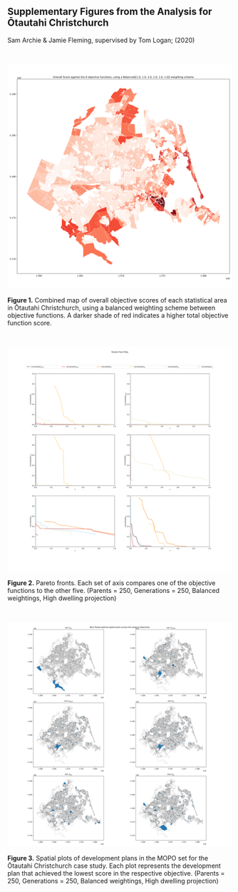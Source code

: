 ## Supplementary Figures from the Analysis for Ōtautahi Christchurch

Sam Archie & Jamie Fleming, supervised by Tom Logan; (2020)


<br>

![Image](./sample-figs/sup-figs/F_scores-1.png)

**Figure 1.** Combined map of overall objective scores of each statistical area in Ōtautahi Christchurch, using a balanced weighting scheme between objective functions. A darker shade of red indicates a higher total objective function score.

<br>

![Image](./sample-figs/sup-figs/pareto_fronts_par=250_gens=250-1.png)

**Figure 2.** Pareto fronts. Each set of axis compares one of the objective functions to the other five. (Parents = 250, Generations = 250, Balanced weightings, High dwelling projection)

<br>

![Image](./sample-figs/sup-figs/best_mopo_sites_par=250_gens=250-1.png)

**Figure 3.** Spatial plots of development plans in the MOPO set for the Ōtautahi Christchurch case study. Each plot represents the development plan that achieved the lowest score in the respective objective. (Parents = 250, Generations = 250, Balanced weightings, High dwelling projection)
